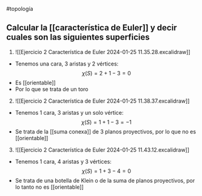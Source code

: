 #topología 

## Calcular la [[característica de Euler]] y decir cuales son las siguientes superficies

1. ![[Ejercicio 2 Característica de Euler 2024-01-25 11.35.28.excalidraw]]
- Tenemos una cara, 3 aristas y 2 vértices:
$$\chi(S)=2+1-3=0$$
- Es [[orientable]]
- Por lo que se trata de un toro

2. ![[Ejercicio 2 Característica de Euler 2024-01-25 11.38.37.excalidraw]]
- Tenemos 1 cara, 3 aristas y un solo vértice:
$$\chi(S)=1+1-3=-1$$
- Se trata de la [[suma conexa]] de 3 planos proyectivos, por lo que no es [[orientable]]

3. ![[Ejercicio 2 Característica de Euler 2024-01-25 11.43.12.excalidraw]]
- Tenemos 1 cara, 4 aristas y 3 vértices:
$$\chi(S)=1+3-4=0$$
- Se trata de una botella de Klein o de la suma de planos proyectivos, por lo tanto no es [[orientable]]
